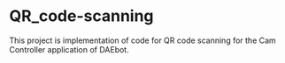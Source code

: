 # QR_code-scanning
This project is implementation of code for QR code scanning for the Cam Controller application of DAEbot.
